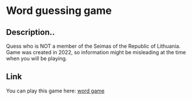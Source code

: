 # Word guessing game

## Description..
Quess who is NOT a member of the Seimas of the Republic of Lithuania. Game was created in 2022, so information might be misleading at the
 time when you will be playing.

## Link
You can play this game here: [word game](https://niseme.github.io/WORD-GAME/)